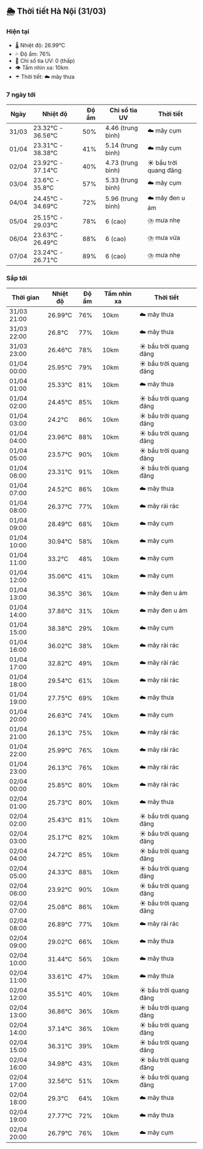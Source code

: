 ## 🌦️ Thời tiết Hà Nội (31/03)

### Hiện tại

- 🌡️ Nhiệt độ: 26.99℃
- 💦 Độ ẩm: 76%
- 🌟 Chỉ số tia UV: 0 (thấp)
- 👁️ Tầm nhìn xa: 10km
- ☂️ Thời tiết: ☁️ mây thưa

### 7 ngày tới

| Ngày | Nhiệt độ | Độ ẩm | Chỉ số tia UV | Thời tiết |
| --- | --- | --- | --- | --- |
| 31/03 | 23.32℃ - 36.56℃ | 50% | 4.46 (trung bình) | ☁️ mây cụm |
| 01/04 | 23.31℃ - 38.38℃ | 41% | 5.14 (trung bình) | ☁️ mây cụm |
| 02/04 | 23.92℃ - 37.14℃ | 40% | 4.73 (trung bình) | ☀️ bầu trời quang đãng |
| 03/04 | 23.6℃ - 35.8℃ | 57% | 5.33 (trung bình) | ☁️ mây cụm |
| 04/04 | 24.45℃ - 34.69℃ | 72% | 5.96 (trung bình) | ☁️ mây đen u ám |
| 05/04 | 25.15℃ - 29.03℃ | 78% | 6 (cao) | ⛈️ mưa nhẹ |
| 06/04 | 23.63℃ - 26.49℃ | 88% | 6 (cao) | ⛈️ mưa vừa |
| 07/04 | 23.24℃ - 26.71℃ | 89% | 6 (cao) | ⛈️ mưa nhẹ |

### Sắp tới

| Thời gian | Nhiệt độ | Độ ẩm | Tầm nhìn xa | Thời tiết |
| --- | --- | --- | --- | --- |
| 31/03 21:00 | 26.99℃ | 76% | 10km | ☁️ mây thưa |
| 31/03 22:00 | 26.8℃ | 77% | 10km | ☁️ mây thưa |
| 31/03 23:00 | 26.46℃ | 78% | 10km | ☀️ bầu trời quang đãng |
| 01/04 00:00 | 25.95℃ | 79% | 10km | ☀️ bầu trời quang đãng |
| 01/04 01:00 | 25.33℃ | 81% | 10km | ☁️ mây thưa |
| 01/04 02:00 | 24.45℃ | 85% | 10km | ☀️ bầu trời quang đãng |
| 01/04 03:00 | 24.2℃ | 86% | 10km | ☀️ bầu trời quang đãng |
| 01/04 04:00 | 23.96℃ | 88% | 10km | ☀️ bầu trời quang đãng |
| 01/04 05:00 | 23.57℃ | 90% | 10km | ☀️ bầu trời quang đãng |
| 01/04 06:00 | 23.31℃ | 91% | 10km | ☀️ bầu trời quang đãng |
| 01/04 07:00 | 24.52℃ | 86% | 10km | ☁️ mây thưa |
| 01/04 08:00 | 26.37℃ | 77% | 10km | ☁️ mây rải rác |
| 01/04 09:00 | 28.49℃ | 68% | 10km | ☁️ mây cụm |
| 01/04 10:00 | 30.94℃ | 58% | 10km | ☁️ mây cụm |
| 01/04 11:00 | 33.2℃ | 48% | 10km | ☁️ mây cụm |
| 01/04 12:00 | 35.06℃ | 41% | 10km | ☁️ mây cụm |
| 01/04 13:00 | 36.35℃ | 36% | 10km | ☁️ mây đen u ám |
| 01/04 14:00 | 37.86℃ | 31% | 10km | ☁️ mây đen u ám |
| 01/04 15:00 | 38.38℃ | 29% | 10km | ☁️ mây cụm |
| 01/04 16:00 | 36.02℃ | 38% | 10km | ☁️ mây rải rác |
| 01/04 17:00 | 32.82℃ | 49% | 10km | ☁️ mây rải rác |
| 01/04 18:00 | 29.54℃ | 61% | 10km | ☁️ mây rải rác |
| 01/04 19:00 | 27.75℃ | 69% | 10km | ☁️ mây thưa |
| 01/04 20:00 | 26.63℃ | 74% | 10km | ☁️ mây cụm |
| 01/04 21:00 | 26.13℃ | 75% | 10km | ☁️ mây rải rác |
| 01/04 22:00 | 25.99℃ | 76% | 10km | ☁️ mây rải rác |
| 01/04 23:00 | 26.13℃ | 76% | 10km | ☁️ mây rải rác |
| 02/04 00:00 | 25.85℃ | 80% | 10km | ☁️ mây rải rác |
| 02/04 01:00 | 25.73℃ | 80% | 10km | ☁️ mây thưa |
| 02/04 02:00 | 25.43℃ | 81% | 10km | ☀️ bầu trời quang đãng |
| 02/04 03:00 | 25.17℃ | 82% | 10km | ☀️ bầu trời quang đãng |
| 02/04 04:00 | 24.72℃ | 85% | 10km | ☀️ bầu trời quang đãng |
| 02/04 05:00 | 24.33℃ | 88% | 10km | ☀️ bầu trời quang đãng |
| 02/04 06:00 | 23.92℃ | 90% | 10km | ☀️ bầu trời quang đãng |
| 02/04 07:00 | 25.08℃ | 86% | 10km | ☀️ bầu trời quang đãng |
| 02/04 08:00 | 26.89℃ | 77% | 10km | ☁️ mây rải rác |
| 02/04 09:00 | 29.02℃ | 66% | 10km | ☁️ mây thưa |
| 02/04 10:00 | 31.44℃ | 56% | 10km | ☁️ mây thưa |
| 02/04 11:00 | 33.61℃ | 47% | 10km | ☁️ mây thưa |
| 02/04 12:00 | 35.51℃ | 40% | 10km | ☀️ bầu trời quang đãng |
| 02/04 13:00 | 36.86℃ | 36% | 10km | ☀️ bầu trời quang đãng |
| 02/04 14:00 | 37.14℃ | 36% | 10km | ☀️ bầu trời quang đãng |
| 02/04 15:00 | 36.31℃ | 39% | 10km | ☀️ bầu trời quang đãng |
| 02/04 16:00 | 34.98℃ | 43% | 10km | ☀️ bầu trời quang đãng |
| 02/04 17:00 | 32.56℃ | 51% | 10km | ☀️ bầu trời quang đãng |
| 02/04 18:00 | 29.3℃ | 64% | 10km | ☁️ mây thưa |
| 02/04 19:00 | 27.77℃ | 72% | 10km | ☁️ mây thưa |
| 02/04 20:00 | 26.79℃ | 76% | 10km | ☁️ mây cụm |
